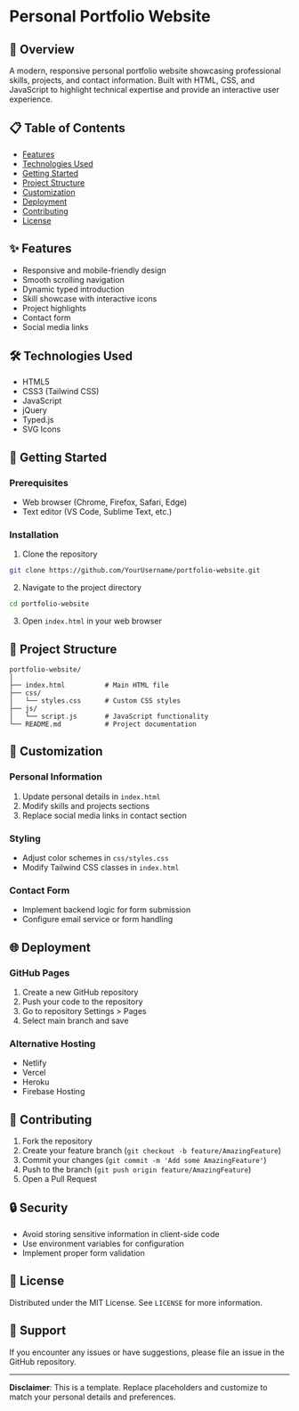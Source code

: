 # Personal Portfolio Website

## 🚀 Overview
A modern, responsive personal portfolio website showcasing professional skills, projects, and contact information. Built with HTML, CSS, and JavaScript to highlight technical expertise and provide an interactive user experience.

## 📋 Table of Contents
- [Features](#features)
- [Technologies Used](#technologies-used)
- [Getting Started](#getting-started)
- [Project Structure](#project-structure)
- [Customization](#customization)
- [Deployment](#deployment)
- [Contributing](#contributing)
- [License](#license)

## ✨ Features
- Responsive and mobile-friendly design
- Smooth scrolling navigation
- Dynamic typed introduction
- Skill showcase with interactive icons
- Project highlights
- Contact form
- Social media links

## 🛠 Technologies Used
- HTML5
- CSS3 (Tailwind CSS)
- JavaScript
- jQuery
- Typed.js
- SVG Icons

## 🏁 Getting Started

### Prerequisites
- Web browser (Chrome, Firefox, Safari, Edge)
- Text editor (VS Code, Sublime Text, etc.)

### Installation
1. Clone the repository
```bash
git clone https://github.com/YourUsername/portfolio-website.git
```

2. Navigate to the project directory
```bash
cd portfolio-website
```

3. Open `index.html` in your web browser

## 📂 Project Structure
```
portfolio-website/
│
├── index.html          # Main HTML file
├── css/
│   └── styles.css      # Custom CSS styles
├── js/
│   └── script.js       # JavaScript functionality
└── README.md           # Project documentation
```

## 🔧 Customization

### Personal Information
1. Update personal details in `index.html`
2. Modify skills and projects sections
3. Replace social media links in contact section

### Styling
- Adjust color schemes in `css/styles.css`
- Modify Tailwind CSS classes in `index.html`

### Contact Form
- Implement backend logic for form submission
- Configure email service or form handling

## 🌐 Deployment

### GitHub Pages
1. Create a new GitHub repository
2. Push your code to the repository
3. Go to repository Settings > Pages
4. Select main branch and save

### Alternative Hosting
- Netlify
- Vercel
- Heroku
- Firebase Hosting

## 🤝 Contributing
1. Fork the repository
2. Create your feature branch (`git checkout -b feature/AmazingFeature`)
3. Commit your changes (`git commit -m 'Add some AmazingFeature'`)
4. Push to the branch (`git push origin feature/AmazingFeature`)
5. Open a Pull Request

## 🔒 Security
- Avoid storing sensitive information in client-side code
- Use environment variables for configuration
- Implement proper form validation

## 📄 License
Distributed under the MIT License. See `LICENSE` for more information.

## 🌟 Support
If you encounter any issues or have suggestions, please file an issue in the GitHub repository.

---

**Disclaimer**: This is a template. Replace placeholders and customize to match your personal details and preferences.